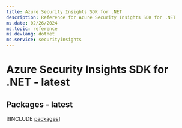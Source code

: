 ```yaml
---
title: Azure Security Insights SDK for .NET
description: Reference for Azure Security Insights SDK for .NET
ms.date: 02/26/2024
ms.topic: reference
ms.devlang: dotnet
ms.service: securityinsights
---
```

# Azure Security Insights SDK for .NET - latest
## Packages - latest
[!INCLUDE [packages](security-insights-index.md)]